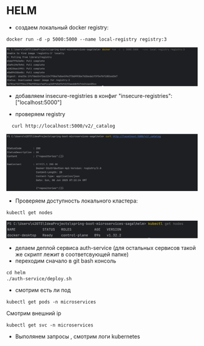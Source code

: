 # HELM

* создаем локальный docker registry:

```shell
docker run -d -p 5000:5000 --name local-registry registry:3
```
![helm_1.png](helm_1.png)

* добавляем insecure-registries в конфиг
  "insecure-registries": ["localhost:5000"]

* проверяем registry
```shell
  curl http://localhost:5000/v2/_catalog
```
![helm_2.png](helm_2.png)

* Проверяем доступность локального кластера:

```shell
kubectl get nodes
```
![helm_3.png](helm_3.png)

* делаем деплой сервиса auth-service (для остальных сервисов такой же скрипт лежит в соответсвующей папке)
* переходим сначало в git bash консоль
```shell
cd helm
./auth-service/deploy.sh
```

* смотрим есть ли под
```shell
kubectl get pods -n microservices

```
Смотрим внешний ip
```shell
kubectl get svc -n microservices
```


* Выполянем запросы , смотрим логи kubernetes


